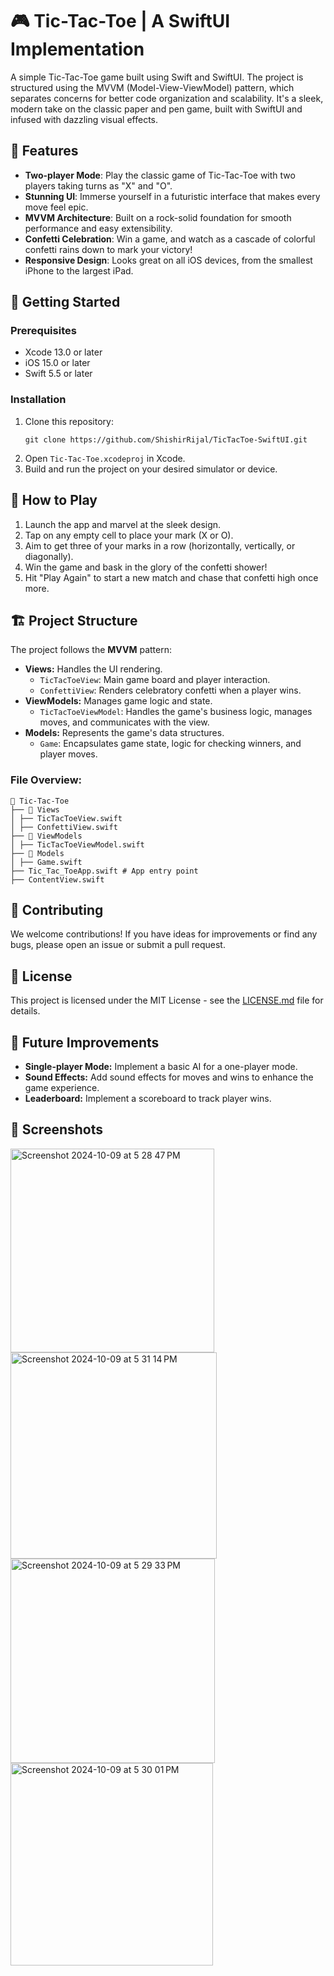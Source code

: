 # 🎮 Tic-Tac-Toe | A SwiftUI Implementation
A simple Tic-Tac-Toe game built using Swift and SwiftUI. The project is structured using the MVVM (Model-View-ViewModel) pattern, which separates concerns for better code organization and scalability.
It's a sleek, modern take on the classic paper and pen game, built with SwiftUI and infused with dazzling visual effects. 

## 🌟 Features
- **Two-player Mode**: Play the classic game of Tic-Tac-Toe with two players taking turns as "X" and "O".
- **Stunning UI**: Immerse yourself in a futuristic interface that makes every move feel epic.
- **MVVM Architecture**: Built on a rock-solid foundation for smooth performance and easy extensibility.
- **Confetti Celebration**: Win a game, and watch as a cascade of colorful confetti rains down to mark your victory!
- **Responsive Design**: Looks great on all iOS devices, from the smallest iPhone to the largest iPad.

## 🚀 Getting Started

### Prerequisites

- Xcode 13.0 or later
- iOS 15.0 or later
- Swift 5.5 or later

### Installation

1. Clone this repository:
   ```
   git clone https://github.com/ShishirRijal/TicTacToe-SwiftUI.git
   ```
2. Open `Tic-Tac-Toe.xcodeproj` in Xcode.
3. Build and run the project on your desired simulator or device.

## 🎯 How to Play

1. Launch the app and marvel at the sleek design.
2. Tap on any empty cell to place your mark (X or O).
3. Aim to get three of your marks in a row (horizontally, vertically, or diagonally).
4. Win the game and bask in the glory of the confetti shower!
5. Hit "Play Again" to start a new match and chase that confetti high once more.

## 🏗 Project Structure
The project follows the **MVVM** pattern:
- **Views:** Handles the UI rendering.
  - `TicTacToeView`: Main game board and player interaction.
  - `ConfettiView`: Renders celebratory confetti when a player wins.
- **ViewModels:** Manages game logic and state.
  - `TicTacToeViewModel`: Handles the game's business logic, manages moves, and communicates with the view.
- **Models:** Represents the game's data structures.
  - `Game`: Encapsulates game state, logic for checking winners, and player moves.

### File Overview:
```
📂 Tic-Tac-Toe
├── 📂 Views
│ ├── TicTacToeView.swift 
│ ├── ConfettiView.swift
├── 📂 ViewModels
│ ├── TicTacToeViewModel.swift 
├── 📂 Models
│ ├── Game.swift 
├── Tic_Tac_ToeApp.swift # App entry point
├── ContentView.swift 
```

## 🤝 Contributing

We welcome contributions! If you have ideas for improvements or find any bugs, please open an issue or submit a pull request.

## 📜 License

This project is licensed under the MIT License - see the [LICENSE.md](LICENSE.md) file for details.

## 🤹 Future Improvements
- **Single-player Mode:** Implement a basic AI for a one-player mode.
- **Sound Effects:** Add sound effects for moves and wins to enhance the game experience.
- **Leaderboard:** Implement a scoreboard to track player wins.

## 📱 Screenshots
<img width="326" alt="Screenshot 2024-10-09 at 5 28 47 PM" src="https://github.com/user-attachments/assets/4be7dd8f-ea6b-46b5-b889-38c310d3aed9">
<img width="330" alt="Screenshot 2024-10-09 at 5 31 14 PM" src="https://github.com/user-attachments/assets/2ade47dc-9daa-42cb-9c46-d768574c4bab">
<img width="327" alt="Screenshot 2024-10-09 at 5 29 33 PM" src="https://github.com/user-attachments/assets/d1629a47-1318-4285-b91e-d6a49f20dec8">
<img width="324" alt="Screenshot 2024-10-09 at 5 30 01 PM" src="https://github.com/user-attachments/assets/3107c8df-8c17-4837-8626-7bbe36630e9d">



